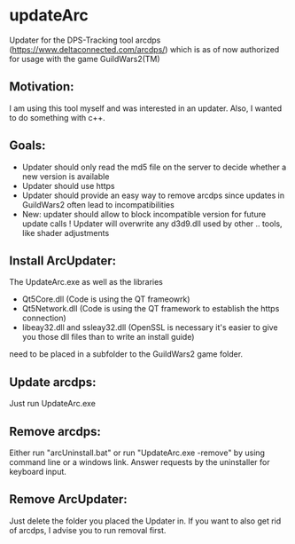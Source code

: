 # updateArc  
Updater for the DPS-Tracking tool arcdps (https://www.deltaconnected.com/arcdps/) which is as of now authorized for usage with the game GuildWars2(TM)

## Motivation:  
I am using this tool myself and was interested in an updater. Also, I wanted to do something with c++. 
  
## Goals:  
* Updater should only read the md5 file on the server to decide whether a new version is available
* Updater should use https
* Updater should provide an easy way to remove arcdps since updates in GuildWars2 often lead to incompatibilities
* New: updater should allow to block incompatible version for future update calls
! Updater will overwrite any d3d9.dll used by other .. tools, like shader adjustments

## Install ArcUpdater:  
The UpdateArc.exe as well as the libraries
* Qt5Core.dll (Code is using the QT frameowrk)
* Qt5Network.dll (Code is using the QT framework to establish the https connection)
* libeay32.dll and ssleay32.dll (OpenSSL is necessary it's easier to give you those dll files than to write an install guide)  

need to be placed in a subfolder to the GuildWars2 game folder.

## Update arcdps:  
Just run UpdateArc.exe

## Remove arcdps:  
Either run "arcUninstall.bat" or run "UpdateArc.exe -remove" by using command line or a windows link.
Answer requests by the uninstaller for keyboard input.

## Remove ArcUpdater:  
Just delete the folder you placed the Updater in. If you want to also get rid of arcdps, I advise you to run removal first.
